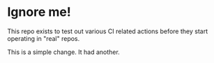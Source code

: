 # Ignore me!

This repo exists to test out various CI related actions before they start operating in "real" repos.


<!--

ponylang/action-testing@0.41.2

corral add github.com/ponylang/action-testing.git --version 0.41.2

other stuff

corral add github.com/ponylang/action-testing.git -v 0.41.2

-->

This is a simple change. It had another.


